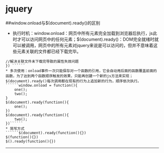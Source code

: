 # jquery
##window.onload与$(document).ready()的区别
* 执行时机：window.onload：网页中所有元素完全加载到浏览器后执行，js此时才可以访问网页中的任何元素；$(document).ready()：DOM完全就绪时就可以被调用，网页中的所有元素对jquery来说是可以访问的，但并不意味着这些元素关联的文件都已经下载完毕。
`````` $(window).load(function(){
//解决关联文件未下载完导致的属性失效问题
}) ``````
* 多次使用：onload事件一次只能保存对一个函数的引用，它会自动用后面的函数覆盖前面的函数，为了达到两个函数顺序触发的效果，只能再创建一个新的js方法来实现；$(document).ready()每次调用都在现有的行为上追加新的行为，顺序依次执行。
``````window.onload = function(){
	one();
	two();
}
$(document).ready(function(){
	one();
})
$(document).ready(function(){
	two();
})``````
* 简写方式
``````$(document).ready(function(){})
$(function(){})
$().ready(function(){})
``````
****** 


